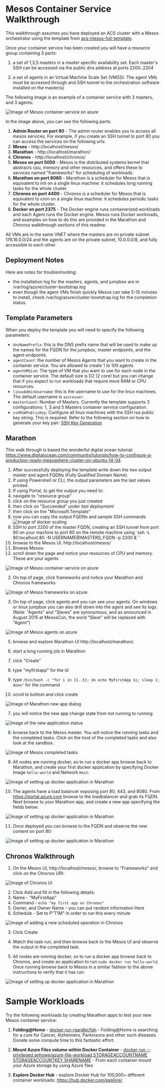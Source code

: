 # Mesos Container Service Walkthrough

This walkthrough assumes you have deployed an ACS cluster with a Mesos orchestrator using the template from [acs-mesos-full-template](https://github.com/Azure/azure-quickstart-templates/master/acs-mesos).

Once your container service has been created you will have a resource group containing 3 parts:

1. a set of 1,3,5 masters in a master specific availability set.  Each master's SSH can be accessed via the public dns address at ports 2200..2204

2. a set of agents in an Virtual Machine Scale Set (VMSS).  The agent VMs must be accessed through and SSH tunnel to the orchestration software installed on the master(s)

The following image is an example of a container service with 3 masters, and 3 agents:

![Image of Mesos container service on azure](https://raw.githubusercontent.com/Azure/azure-quickstart-templates/master/acs-mesos/images/mesos.png)

In the image above, you can see the following parts:

1. **Admin Router on port 80** - The admin router enables you to access all mesos services.  For example, if you create an SSH tunnel to port 80 you can access the services on the following urls:
  1. **Mesos** - http://localhost/mesos/
  2. **Marathon** - http://localhost/marathon/
  3. **Chronos** - http://localhost/chronos/
2. **Mesos on port 5050** - Mesos is the distributed systems kernel that abstracts cpu, memory and other resources, and offers these to services named "frameworks" for scheduling of workloads.
3. **Marathon on port 8080** - Marathon is a scheduler for Mesos that is equivalent to init on a single linux machine: it schedules long running tasks for the whole cluster.
4. **Chronos on port 4400** - Chronos is a scheduler for Mesos that is equivalent to cron on a single linux machine: it schedules periodic tasks for the whole cluster.
5. **Docker on port 2375** - The Docker engine runs containerized workloads and each Agent runs the Docker engine.  Mesos runs Docker workloads, and examples on how to do this are provided in the Marathon and Chronos walkthrough sections of this readme.

All VMs are in the same VNET where the masters are on private subnet 176.16.0.0/24 and the agents are on the private subnet, 10.0.0.0/8, and fully accessible to each other.

## Deployment Notes

Here are notes for troubleshooting:
 * the installation log for the masters, agents, and jumpbox are in /var/log/azure/cluster-bootstrap.log
 * even though the agent VMs finish quickly Mesos can take 5-15 minutes to install, check /var/log/azure/cluster-bootstrap.log for the completion status.

## Template Parameters
When you deploy the template you will need to specify the following parameters:
* `dnsNamePrefix`: this is the DNS prefix name that will be used to make up the names for the FQDN for the jumpbox, master endpoints, and the agent endpoints.
* `agentCount`: the number of Mesos Agents that you want to create in the container service.  You are allowed to create 1 to 100 agents
* `agentVMSize`: The type of VM that you want to use for each node in the container service. The default size is D2 (2 core) but you can change that if you expect to run workloads that require more RAM or CPU resources.
* `linuxAdminUsername`: this is the username to use for the linux machines.  The default username is `azureuser`.
* `masterCount`: Number of Masters. Currently the template supports 3 configurations: 1, 3 and 5 Masters container service configuration.
* `sshRSAPublicKey`: Configure all linux machines with the SSH rsa public key string.  This is required.  Refer to the following section on how to generate your key pair: [SSH Key Generation](https://github.com/rgardler/azure-quickstart-templates/tree/acs/acs-mesos-full-template#ssh-key-generation)

## Marathon

This walk through is based the wonderful digital ocean tutorial: https://www.digitalocean.com/community/tutorials/how-to-configure-a-production-ready-mesosphere-cluster-on-ubuntu-14-04

1. After successfully deploying the template write down the two output master and agent FQDNs (Fully Qualified Domain Name).
 1. If using Powershell or CLI, the output parameters are the last values printed.
 2. If using Portal, to get the output you need to:
   1. navigate to "resource group"
   2. click on the resource group you just created
   3. then click on "Succeeded" under *last deployment*
   4. then click on the "Microsoft.Template"
   5. now you can copy the output FQDNs and sample SSH commands
   ![Image of docker scaling](https://raw.githubusercontent.com/Azure/azure-quickstart-templates/master/acs-swarm/images/findingoutputs.png)
2. SSH to port 2200 of the master FQDN, creating an SSH tunnel from port 80 on your machine to port 80 on the remote machine using `ssh -L 80:localhost:80 -N USERNAME@MASTERS_FQDN -p 2200 &```
3. browse to the Mesos UI.  http://localhost/mesos/
4. Browse Mesos:
 1. scroll down the page and notice your resources of CPU and memory.  These are your agents

 ![Image of Mesos container service on azure](https://raw.githubusercontent.com/rgardler/azure-quickstart-templates/acs/acs-mesos-full-template/images/mesos-webui.png)

 2. On top of page, click frameworks and notice your Marathon and Chronos frameworks

 ![Image of Mesos frameworks on azure](https://raw.githubusercontent.com/Azure/azure-quickstart-templates/master/acs-mesos/images/mesos-frameworks.png)

 3. On top of page, click agents and you can see your agents.  On windows or linux jumpbox you can also drill down into the agent and see its logs. (Note: "Agents" and "Slaves" are synonymous, and as announced in August 2015 at MesosCon, the word "Slave" will be replaced with "Agent")

 ![Image of Mesos agents on azure](https://raw.githubusercontent.com/Azure/azure-quickstart-templates/master/acs-mesos/images/mesos-agents.png)

5. browse and explore Marathon UI http://localhost/marathon/.

6. start a long running job in Marathon
 1. click "Create"
 2. type "myfirstapp" for the id
 3. type `/bin/bash -c "for i in {1..5}; do echo MyFirstApp $i; sleep 1; done"` for the command
 4. scroll to bottom and click create

 ![Image of Marathon new app dialog](https://raw.githubusercontent.com/Azure/azure-quickstart-templates/master/acs-mesos/images/marathon-newapp.png)

7. you will notice the new app change state from not running to running

 ![Image of the new application status](https://raw.githubusercontent.com/Azure/azure-quickstart-templates/master/acs-mesos/images/marathon-newapp-status.png)

8. browse back to the Mesos master.  You will notice the running tasks and the completed tasks.  Click on the host of the completed tasks and also look at the sandbox.

 ![Image of Mesos completed tasks](https://raw.githubusercontent.com/Azure/azure-quickstart-templates/master/acs-mesos/images/mesos-completed-tasks.png)

9. All nodes are running docker, so to run a docker app browse back to Marathon, and create your first docker application by specifying Docker Image `hello-world` and Network `Host`:

 ![Image of setting up docker application in Marathon](https://raw.githubusercontent.com/Azure/azure-quickstart-templates/master/acs-mesos/images/marathon-docker.png)

10. The agents have a load balancer exposing port 80, 443, and 8080.  From https://portal.azure.com browse to the loadbalancer and grab its FQDN.  Next browse to your Marathon app, and create a new app specifying the fields below:

 ![Image of setting up docker application in Marathon](https://raw.githubusercontent.com/Azure/azure-quickstart-templates/master/acs-mesos/images/marathon-simpleweb.png)

11. Once deployed you can browse to the FQDN and observe the new content on port 80:

 ![Image of setting up docker application in Marathon](https://raw.githubusercontent.com/Azure/azure-quickstart-templates/master/acs-mesos/images/simpleweb.png)

## Chronos Walkthrough

1. On the Mesos UI, http://localhost/mesos/, browse to "Frameworks" and click on the Chronos URI:

 ![Image of Chronos UI](https://raw.githubusercontent.com/Azure/azure-quickstart-templates/master/acs-mesos/images/chronos-url.png)

2. Click Add and fill in the following details:
 1. Name - "MyFirstApp"
 2. Command - `echo "my first app on Chronos"`
 3. Owner, and Owner Name - you can put random information Here
 4. Schedule - Set to P"T1M" in order to run this every minute

 ![Image of adding a new scheduled operation in Chronos](https://raw.githubusercontent.com/Azure/azure-quickstart-templates/master/acs-mesos/images/chronos.png)

3. Click Create

4. Watch the task run, and then browse back to the Mesos UI and observe the output in the completed task.

5. All nodes are running docker, so to run a docker app browse back to Chronos, and create an application to run `sudo docker run hello-world`.  Once running browse back to Mesos in a similar fashion to the above instructions to verify that it has run:

 ![Image of setting up docker application in Marathon](https://raw.githubusercontent.com/Azure/azure-quickstart-templates/master/acs-mesos/images/chronos-docker.png)

# Sample Workloads

Try the following workloads by creating Marathon apps to test your new Mesos container service:

1. **Folding@Home** - [docker run rgardler/fah](https://hub.docker.com/r/rgardler/fah/) - Folding@Home is searching for a cure for Cancer, Alzheimers, Parkinsons and other such diseases. Donate some compute time to this fantastic effort.

2. **Mount Azure Files volume within Docker Container** - [docker run --privileged anhowe/azure-file-workload STORAGEACCOUNTNAME STORAGEACCOUNTKEY SHARENAME](https://github.com/anhowe/azure-file-workload) - From each container mount your Azure storage by using Azure files

3. **Explore Docker Hub** - explore Docker Hub for 100,000+ different container workloads: https://hub.docker.com/explore/
